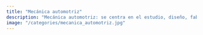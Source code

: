 ```yaml
---
title: "Mecánica automotriz"
description: "Mecánica automotriz: se centra en el estudio, diseño, fabricación y mantenimiento de vehículos motorizados, abordando sistemas como motores, transmisiones y frenos para garantizar su operación eficiente y segura."
image: "/categories/mecanica_automotriz.jpg"
---
```

